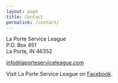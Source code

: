 ```yaml
---
layout: page
title: Contact
permalink: /contact/
---
```


La Porte Service League<br />
P.O. Box 451<br />
La Porte, IN 46352

[info@laporteserviceleague.com](mailto:info@laporteserviceleague.com)

Visit La Porte Service League on [Facebook](https://www.facebook.com/pages/LaPorte-Service-League/179466298756808).